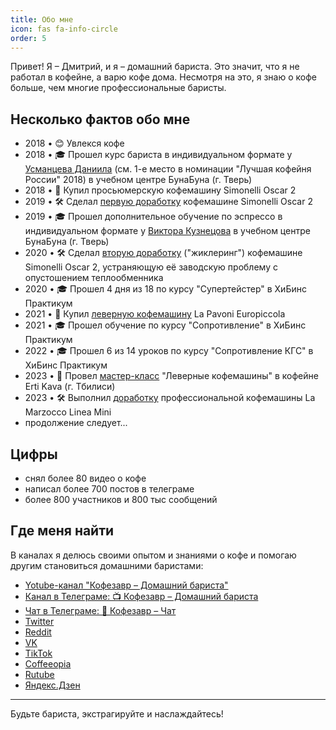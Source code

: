 ```yaml
---
title: Обо мне
icon: fas fa-info-circle
order: 5
---
```


Привет! Я – Дмитрий, и я – домашний бариста. Это значит, что я не работал в кофейне, а варю кофе дома. Несмотря на это, я знаю о кофе больше, чем многие профессиональные баристы.

## Несколько фактов обо мне
- 2018 • 😊 Увлекся кофе 
- 2018 • 🎓 Прошел курс бариста в индивидуальном формате у [Усманцева Даниила](https://www.coffeeproject.ru/blog/pir-2018-final) (см. 1-е место в номинации "Лучшая кофейня России" 2018) в учебном центре БунаБуна (г. Тверь)
- 2018 • 🚂 Купил просьюмерскую кофемашину Simonelli Oscar 2
- 2019 • 🛠 Сделал [первую доработку](https://youtu.be/r2Yepn3fKh0) кофемашине Simonelli Oscar 2
- 2019 • 🎓 Прошел дополнительное обучение по эспрессо в индивидуальном формате у [Виктора Кузнецова](https://kofezavr.ru/tags/виктор-кузнецов/) в учебном центре БунаБуна (г. Тверь)
- 2020 • 🛠 Сделал [вторую доработку](https://youtu.be/qLpv_CvAPPQ) ("жиклеринг") кофемашине Simonelli Oscar 2, устраняющую её заводскую проблему с опустошением теплообменника
- 2020 • 🎓 Прошел 4 дня из 18 по курсу "Супертейстер" в ХиБинс Практикум
- 2021 • 🚂 Купил [леверную кофемашину](https://youtu.be/BqYLzoSNyzA) La Pavoni Europiccola
- 2021 • 🎓 Прошел обучение по курсу "Сопротивление" в ХиБинс Практикум
- 2022 • 🎓 Прошел 6 из 14 уроков по курсу "Сопротивление КГС" в ХиБинс Практикум
- 2023 • 🎤 Провел [мастер-класс](https://kofezavr.ru/posts/2023/02/07/лекция-леверные-кофемашины) "Леверные кофемашины" в кофейне Erti Kava (г. Тбилиси)
- 2023 • 🛠 Выполнил [доработку](https://youtu.be/Myz_6nNPALw) профессиональной кофемашины La Marzocco Linea Mini
- продолжение следует...

## Цифры
- снял более 80 видео о кофе
- написал более 700 постов в телеграме
- более 800 участников и 800 тыс сообщений

## Где меня найти
В каналах я делюсь своими опытом и знаниями о кофе и помогаю другим становиться домашними баристами:
* [Yotube-канал "Кофезавр – Домашний бариста"](https://www.youtube.com/c/Coffeesaurus)
* [Канал в Телеграме: 📺 Кофезавр – Домашний бариста](http://t.me/coffeesaurus)
* [Чат в Телеграме: 💬 Кофезавр – Чат](http://t.me/kofezavr)
* [Twitter](https://twitter.com/kofezavr)
* [Reddit](https://www.reddit.com/r/CoffeesauRUS)
* [VK](https://vk.com/coffeesaurus)
* [TikTok](https://www.tiktok.com/@coffeesaurus)
* [Coffeeopia](https://coffeeopia.com/@kofezavr)
* [Rutube](https://rutube.ru/channel/24247725/)
* [Яндекс.Дзен](https://dzen.ru/kofezavr)

----
Будьте бариста, экстрагируйте и наслаждайтесь!